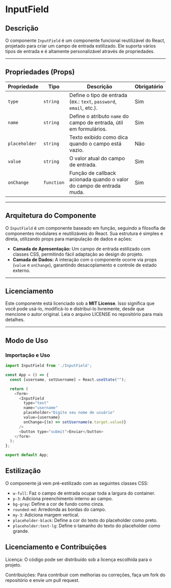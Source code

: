# InputField

## Descrição
O componente `InputField` é um componente funcional reutilizável do React, projetado para criar um campo de entrada estilizado. Ele suporta vários tipos de entrada e é altamente personalizável através de propriedades.

---

## Propriedades (Props)

| **Propriedade**   | **Tipo**     | **Descrição**                                                                  | **Obrigatório** |
|--------------------|--------------|--------------------------------------------------------------------------------|-----------------|
| `type`            | `string`     | Define o tipo de entrada (ex.: `text`, `password`, `email`, etc.).             | Sim             |
| `name`            | `string`     | Define o atributo `name` do campo de entrada, útil em formulários.             | Sim             |
| `placeholder`     | `string`     | Texto exibido como dica quando o campo está vazio.                            | Não             |
| `value`           | `string`     | O valor atual do campo de entrada.                                             | Sim             |
| `onChange`        | `function`   | Função de callback acionada quando o valor do campo de entrada muda.           | Sim             |

---

## Arquitetura do Componente

O `InputField` é um componente baseado em função, seguindo a filosofia de componentes modulares e reutilizáveis do React. Sua estrutura é simples e direta, utilizando props para manipulação de dados e ações:

- **Camada de Apresentação:** Um campo de entrada estilizado com classes CSS, permitindo fácil adaptação ao design do projeto.
- **Camada de Dados:** A interação com o componente ocorre via props (`value` e `onChange`), garantindo desacoplamento e controle de estado externo.

---

## Licenciamento

Este componente está licenciado sob a **MIT License**. Isso significa que você pode usá-lo, modificá-lo e distribuí-lo livremente, desde que mencione o autor original. Leia o arquivo LICENSE no repositório para mais detalhes.

---

## Modo de Uso

### Importação e Uso

```javascript
import InputField from './InputField';

const App = () => {
  const [username, setUsername] = React.useState("");

  return (
    <form>
      <InputField
        type="text"
        name="username"
        placeholder="Digite seu nome de usuário"
        value={username}
        onChange={(e) => setUsername(e.target.value)}
      />
      <button type="submit">Enviar</button>
    </form>
  );
};

export default App;

```	

## Estilização
O componente já vem pré-estilizado com as seguintes classes CSS:
- `w-full`: Faz o campo de entrada ocupar toda a largura do container.
- `p-3`: Adiciona preenchimento interno ao campo.
- `bg-gray`: Define a cor de fundo como cinza.
- `rounded-md`: Arredonda as bordas do campo.
- `my-3`: Adiciona margem vertical.
- `placeholder-black`: Define a cor do texto do placeholder como preto.
- `placeholder:text-lg`: Define o tamanho do texto do placeholder como grande.

## Licenciamento e Contribuições
Licença: O código pode ser distribuído sob a licença escolhida para o projeto.

Contribuições: Para contribuir com melhorias ou correções, faça um fork do repositório e envie um pull request.